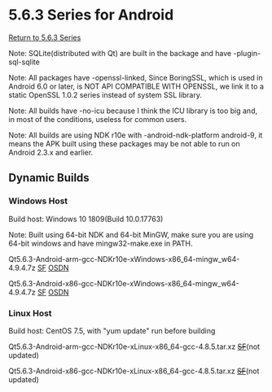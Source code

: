 # 5.6.3 Series for Android

[Return to 5.6.3 Series](5.6.3-series.md)

Note: SQLite(distributed with Qt) are built in the backage and have -plugin-sql-sqlite

Note: All packages have -openssl-linked, Since BoringSSL, which is used in Android 6.0 or later, is NOT API COMPATIBLE WITH OPENSSL, we link it to a static OpenSSL 1.0.2 series instead of system SSL library. 

Note: All builds have -no-icu because I think the ICU library is too big and, in most of the conditions, useless for common users.

Note: All builds are using NDK r10e with -android-ndk-platform android-9, it means the APK built using these packages may be not able to run on Android 2.3.x and earlier.

## Dynamic Builds

### Windows Host

Build host: Windows 10 1809(Build 10.0.17763)

Note: Built using 64-bit NDK and 64-bit MinGW, make sure you are using 64-bit windows and have mingw32-make.exe in PATH.

Qt5.6.3-Android-arm-gcc-NDKr10e-xWindows-x86_64-mingw_w64-4.9.4.7z [SF](https://sourceforge.net/projects/fsu0413-qtbuilds/files/Qt5.6/Android/Windows-x86_64-hosted/Qt5.6.3-Android-arm-gcc-NDKr10e-xWindows-x86_64-mingw_w64-4.9.4.7z/download) [OSDN](https://osdn.net/downloads/users/24/24062/Qt5.6.3-Android-arm-gcc-NDKr10e-xWindows-x86_64-mingw_w64-4.9.4.7z/)

Qt5.6.3-Android-x86-gcc-NDKr10e-xWindows-x86_64-mingw_w64-4.9.4.7z [SF](https://sourceforge.net/projects/fsu0413-qtbuilds/files/Qt5.6/Android/Windows-x86_64-hosted/Qt5.6.3-Android-x86-gcc-NDKr10e-xWindows-x86_64-mingw_w64-4.9.4.7z/download) [OSDN](https://osdn.net/downloads/users/24/24061/Qt5.6.3-Android-x86-gcc-NDKr10e-xWindows-x86_64-mingw_w64-4.9.4.7z/)

### Linux Host

Build host: CentOS 7.5, with "yum update" run before building

Qt5.6.3-Android-arm-gcc-NDKr10e-xLinux-x86_64-gcc-4.8.5.tar.xz ~~[SF](https://sourceforge.net/projects/fsu0413-qtbuilds/files/Qt5.6/Android/Linux-x86_64-hosted/Qt5.6.3-Android-arm-gcc-NDKr10e-xLinux-x86_64-gcc-4.8.5.tar.xz/download)~~(not updated)

Qt5.6.3-Android-x86-gcc-NDKr10e-xLinux-x86_64-gcc-4.8.5.tar.xz ~~[SF](https://sourceforge.net/projects/fsu0413-qtbuilds/files/Qt5.6/Android/Linux-x86_64-hosted/Qt5.6.3-Android-x86-gcc-NDKr10e-xLinux-x86_64-gcc-4.8.5.tar.xz/download)~~(not updated)
